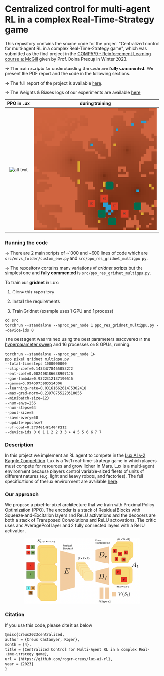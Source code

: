# Centralized control for multi-agent RL in a complex Real-Time-Strategy game

This repository contains the source code for the project "Centralized control for multi-agent RL in a complex Real-Time-Strategy game", which was submitted as the final project in the [COMP579 - Reinforcement Learning course at McGill](https://www.cs.mcgill.ca/~dprecup/courses/Winter2023/syllabus.html) given by Prof. Doina Precup in Winter 2023.

&rarr; The main scripts for understanding the code are **fully commented**. We present the PDF report and the code in the following sections.

&rarr; The full report of the project is available [here](https://github.com/roger-creus/centralized-control-lux/blob/main/report.pdf).

&rarr; The Weights & Biases logs of our experiments are available [here](https://api.wandb.ai/links/rogercreus/49pdlt7a).


|  PPO in Lux | during training |  
|:-------------------------:|:-------------------------:|
|![alt text](imgs/vid.gif)| ![alt text](imgs/vid2.gif)| 


### Running the code

&rarr; There are 2 main scripts of ~1000 and ~900 lines of code which are ```src/envs_folder/custom_env.py``` and ```src/ppo_res_gridnet_multigpu.py```.

&rarr; The repository contains many variations of *gridnet* scripts but the simplest one and **fully commented** is ```src/ppo_res_gridnet_multigpu.py```.

To train our **gridnet** in Lux:

1) Clone this repository

2) Install the requirements

3) Train Gridnet (example uses 1 GPU and 1 process)

```
cd src
torchrun --standalone --nproc_per_node 1 ppo_res_gridnet_multigpu.py --device-ids 0
```


The best agent was trained using the best parameters discovered in the [hyperparameter sweep](https://api.wandb.ai/links/rogercreus/49pdlt7a) and 16 processes on 8 GPUs, running:

```
torchrun --standalone --nproc_per_node 16 ppo_pixel_gridnet_multigpu.py 
--total-timesteps 1000000000 
--clip-coef=0.14334778465053272 
--ent-coef=0.002408486638907176 
--gae-lambda=0.9322312137190516
--gamma=0.9945973988514306
--learning-rate=0.0016166261475302418 
--max-grad-norm=0.28978755223510055 
--minibatch-size=128
--num-envs=256 
--num-steps=64 
--pool-size=5 
--save-every=50 
--update-epochs=7 
--vf-coef=0.2734614814048212 
--device-ids 0 0 1 1 2 2 3 3 4 4 5 5 6 6 7 7

```


### Description

In this project we implement an RL agent to compete in the [Lux AI v-2 Kaggle Competition](https://github.com/Lux-AI-Challenge/Lux-Design-S2). Lux is a 1vs1 real-time-strategy game in which players must compete for resources and grow lichen in Mars. Lux is a multi-agent environment because players control variable-sized fleets of units of different natures (e.g. light and heavy robots, and factories). The full specifications of the lux environment are available [here](https://www.lux-ai.org/specs-s2).

### Our approach

We propose a pixel-to-pixel architecture that we train with Proximal Policy Optimization (PPO). The encoder is a stack of Residual Blocks with Squeeze-and-Excitation layers and ReLU activations and the decoders are both a stack of Transposed Convolutions and ReLU actiovations. The critic uses and AveragePool layer and 2 fully connected layers with a ReLU activation.

<div align="center">
  <img src="imgs/arch.png" alt="The centralized agent" width="75%" />
</div>


### Citation

If you use this code, please cite it as below

```
@misc{creus2023centralized,
author = {Creus Castanyer, Roger},
month = {4},
title = {Centralized Control for Multi-Agent RL in a complex Real-Time-Strategy game},
url = {https://github.com/roger-creus/lux-ai-rl},
year = {2023}
}
```





